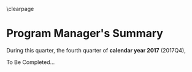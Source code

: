 \clearpage

# Program Manager's Summary

During this quarter, the fourth quarter of  **calendar year 2017** (2017Q4), 

To Be Completed...
